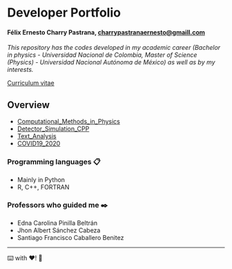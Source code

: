 # Developer Portfolio
#### Félix Ernesto Charry Pastrana, charrypastranaernesto@gmaill.com
_This repository has the codes developed in my academic career (Bachelor in physics - Universidad Nacional de Colombia, Master of Science (Physics) - Universidad Nacional Autónoma de México) as well as by my interests._

[Curriculum vitae](https://github.com/ernestocharry/cv/cv.pdf)

## Overview
* [Computational_Methods_in_Physics](https://github.com/ernestocharry/Codes/tree/master/Computational_Methods_in_Physics)
* [Detector_Simulation_CPP](https://github.com/ernestocharry/Codes/tree/master/Detector_Simulation_CPP)
* [Text_Analysis](https://github.com/ernestocharry/Codes/tree/master/Text_Analysis)
* [COVID19_2020](https://github.com/ernestocharry/covid19_2020)

### Programming languages 📋
* Mainly in Python
* R, C++, FORTRAN

### Professors who guided me ✒️
* Edna Carolina Pinilla Beltrán
* Jhon Albert Sánchez Cabeza
* Santiago Francisco Caballero Benitez
***
⌨️ with ❤️! 📌